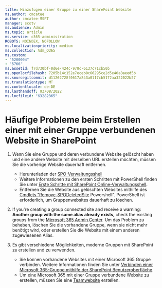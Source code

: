 ```yaml
---
title: Hinzufügen einer Gruppe zu einer SharePoint Website
ms.author: cmcatee
author: cmcatee-MSFT
manager: scotv
ms.audience: Admin
ms.topic: article
ms.service: o365-administration
ROBOTS: NOINDEX, NOFOLLOW
ms.localizationpriority: medium
ms.collection: Adm_O365
ms.custom:
- "5200004"
- "5766"
ms.assetid: f7d730bf-0d6e-424c-970c-6137c71cb50b
ms.openlocfilehash: 7205b14c152e7eceb8c66295ce2d5e40a8aeed5b
ms.sourcegitcommit: d11262728f0617a843a0117cb5172aa322022b27
ms.translationtype: MT
ms.contentlocale: de-DE
ms.lasthandoff: 03/08/2022
ms.locfileid: "63282365"
---
```

# <a name="common-issues-when-creating-a-group-connected-site-in-sharepoint"></a>Häufige Probleme beim Erstellen einer mit einer Gruppe verbundenen Website in SharePoint

1. Wenn Sie eine Gruppe und deren verbundene Website gelöscht haben und eine andere Website mit derselben URL erstellen möchten, müssen Sie die vorherige Website dauerhaft entfernen.

   - Herunterladen der [SPO-Verwaltungsshell](https://support.office.com/article/introduction-to-the-sharepoint-online-management-shell-c16941c3-19b4-4710-8056-34c034493429)
   - Weitere Informationen zu den ersten Schritten mit PowerShell finden Sie unter [Erste Schritte mit SharePoint Online-Verwaltungsshell](https://docs.microsoft.com/powershell/module/sharepoint-online/remove-sposite).
   - Entfernen Sie die Website aus gelöschten Websites mithilfe des [Cmdlets "Remove-SPODeletedSite](https://docs.microsoft.com/powershell/module/sharepoint-online/remove-sposite?view=sharepoint-ps&preserve-view=true) Powershell". PowerShell ist erforderlich, um Gruppenwebsites dauerhaft zu löschen.

1. If you're creating a group connected site and receive a warning: **Another group with the same alias already exists**, check the existing groups from the [Microsoft 365 Admin Center](https://admin.microsoft.com/AdminPortal/Home#/groups). Um das Problem zu beheben, löschen Sie die vorhandene Gruppe, wenn sie nicht mehr benötigt wird, oder erstellen Sie die Website mit einem anderen zugewiesenen Alias.

1. Es gibt verschiedene Möglichkeiten, moderne Gruppen mit SharePoint zu erstellen und zu verwenden.

   - Sie können vorhandene Websites mit einer Microsoft 365 Gruppe verbinden. Weitere Informationen finden Sie unter [Verbinden einer Microsoft 365-Gruppe mithilfe der SharePoint Benutzeroberfläche](https://docs.microsoft.com/sharepoint/dev/transform/modernize-connect-to-office365-group#connect-an-office-365-group-using-the-sharepoint-user-interface).
   - Um eine Microsoft 365 mit einer Gruppe verbundene Website zu erstellen, müssen Sie eine [Teamwebsite](https://admin.microsoft.com/sharepoint) erstellen.
